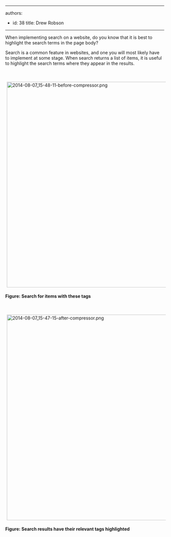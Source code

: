 

---
authors:
  - id: 38
    title: Drew Robson
---




<span class='intro'> <p>When implementing search on a website, do you know that it is best to highlight the search terms in the page body?</p> </span>

<p>​Search is a common feature in websites, and one you will most likely have to implement at some stage. When search returns a list of items, it is useful to highlight the search terms where they appear in the results.</p><p><br></p><p><img src="/PublishingImages/2014-08-07_15-48-11-before-compressor.png" alt="2014-08-07_15-48-11-before-compressor.png" style="margin&#58;5px;width&#58;650px;" /><br></p><p><strong>Figure&#58; Search for items with these tags</strong></p><p><br></p><p><img src="/PublishingImages/2014-08-07_15-47-15-after-compressor.png" alt="2014-08-07_15-47-15-after-compressor.png" style="margin&#58;5px;width&#58;650px;" /><br></p><p><strong>Figure&#58; Search results have their relevant tags highlighted</strong></p>


